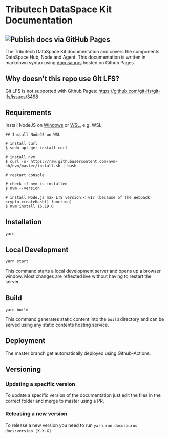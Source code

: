 # Tributech DataSpace Kit Documentation

## ![Publish docs via GitHub Pages](https://github.com/tributech-solutions/tributech-DSK-docs/workflows/Publish%20docs%20via%20GitHub%20Pages/badge.svg?branch=master)

The Tributech DataSpace Kit documentation and covers the components DataSpace Hub, Node and Agent.
This documentation is written in markdown syntax using [docusaurus](https://docusaurus.io/docs/) hosted on Github Pages.

## Why doesn't this repo use Git LFS?

Git LFS is not supported with Github Pages: https://github.com/git-lfs/git-lfs/issues/3498

## Requirements 
Install NodeJS on [Windows](https://learn.microsoft.com/en-us/windows/dev-environment/javascript/nodejs-on-windows) or [WSL](https://learn.microsoft.com/en-us/windows/dev-environment/javascript/nodejs-on-wsl), e.g. WSL:
```
## Install NodeJS on WSL

# install curl
$ sudo apt-get install curl

# install nvm
$ curl -o- https://raw.githubusercontent.com/nvm-sh/nvm/master/install.sh | bash	

# restart console

# check if nvm is installed
$ nvm --version

# install Node.js max LTS version < v17 (because of the Webpack crypto.createHash() function)
$ nvm install 16.19.0
```

## Installation

```console
yarn
```

## Local Development

```console
yarn start
```

This command starts a local development server and opens up a browser window. Most changes are reflected live without having to restart the server.

## Build

```console
yarn build
```

This command generates static content into the `build` directory and can be served using any static contents hosting service.

## Deployment

The master branch get automatically deployed using Github-Actions.

## Versioning

### Updating a specific version

To update a specific version of the documentation just edit the files in the correct folder and merge to master using a PR.

### Releasing a new version

To release a new version you need to run `yarn run docusaurus docs:version [X.X.X]`.
